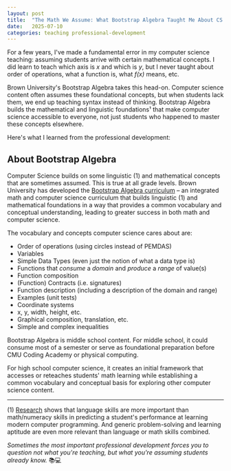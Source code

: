 ```yaml
---
layout: post
title:  "The Math We Assume: What Bootstrap Algebra Taught Me About CS Education"
date:   2025-07-10
categories: teaching professional-development
---
```


For a few years, I've made a fundamental error in my computer science teaching: assuming students arrive with certain mathematical concepts. I did learn to teach which axis is *x* and which is *y*, but I never taught about order of operations, what a function is, what *f(x)* means, etc.

Brown University's Bootstrap Algebra takes this head-on. Computer science content often assumes these foundational concepts, but when students lack them, we end up teaching syntax instead of thinking. Bootstrap Algebra builds the mathematical and linguistic foundations¹ that make computer science accessible to everyone, not just students who happened to master these concepts elsewhere.

Here's what I learned from the professional development:

## About Bootstrap Algebra

Computer Science builds on some linguistic (1) and mathematical concepts that are sometimes assumed. This is true at all grade levels. Brown University has developed the [Bootstrap Algebra curriculum](https://bootstrapworld.org/materials/algebra/) – an integrated math and computer science curriculum that builds linguistic (1) and mathematical foundations in a way that provides a common vocabulary and conceptual understanding, leading to greater success in both math and computer science.

The vocabulary and concepts computer science cares about are:

- Order of operations (using circles instead of PEMDAS)  
- Variables  
- Simple Data Types (even just the notion of what a data type is)  
- Functions that *consume* a *domain* and *produce* a *range* of value(s)  
- Function composition  
- (Function) Contracts (i.e. signatures)  
- Function description (including a description of the domain and range)  
- Examples (unit tests)  
- Coordinate systems  
- x, y, width, height, etc.  
- Graphical composition, translation, etc.  
- Simple and complex inequalities

Bootstrap Algebra is middle school content. For middle school, it could consume most of a semester or serve as foundational preparation before CMU Coding Academy or physical computing. 

For high school computer science, it creates an initial framework that accesses or reteaches students' math learning while establishing a common vocabulary and conceptual basis for exploring other computer science content.

---

(1) [Research](https://www.nature.com/articles/s41598-020-60661-8) shows that language skills are more important than math/numeracy skills in predicting a student's performance at learning modern computer programming. And generic problem-solving and learning aptitude are even more relevant than language or math skills combined.

*Sometimes the most important professional development forces you to question not what you're teaching, but what you're assuming students already know.* 📚💻